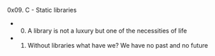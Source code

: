 0x09. C - Static libraries
-	0. A library is not a luxury but one of the necessities of life
-	1. Without libraries what have we? We have no past and no future
